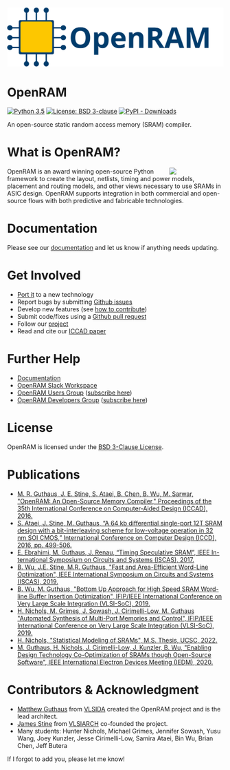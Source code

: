 ![](https://raw.githubusercontent.com/VLSIDA/OpenRAM/stable/images/OpenRAM_logo_yellow_transparent.svg)
# OpenRAM

[![Python 3.5](https://img.shields.io/badge/Python-3.5-green.svg)](https://www.python.org/)
[![License: BSD 3-clause](https://raw.githubusercontent.com/VLSIDA/OpenRAM/stable/images/license_badge.svg)](./LICENSE)
[![PyPI - Downloads](https://img.shields.io/pypi/dm/openram?color=brightgreen&label=PyPI)](https://pypi.org/project/openram/)

An open-source static random access memory (SRAM) compiler.



# What is OpenRAM?
<img align="right" width="25%" src="https://raw.githubusercontent.com/VLSIDA/OpenRAM/stable/images/SCMOS_16kb_sram.jpg">

OpenRAM is an award winning open-source Python framework to create the layout,
netlists, timing and power models, placement and routing models, and
other views necessary to use SRAMs in ASIC design. OpenRAM supports
integration in both commercial and open-source flows with both
predictive and fabricable technologies.



# Documentation

Please see our [documentation][documentation] and let us know if anything needs
updating.



# Get Involved

+ [Port it](./PORTING.md) to a new technology
+ Report bugs by submitting [Github issues]
+ Develop new features (see [how to contribute](./CONTRIBUTING.md))
+ Submit code/fixes using a [Github pull request]
+ Follow our [project][Github project]
+ Read and cite our [ICCAD paper][OpenRAMpaper]



# Further Help

+ [Documentation][documentation]
+ [OpenRAM Slack Workspace][Slack]
+ [OpenRAM Users Group][user-group] ([subscribe here][user-group-subscribe])
+ [OpenRAM Developers Group][dev-group] ([subscribe here][dev-group-subscribe])



# License

OpenRAM is licensed under the [BSD 3-Clause License](./LICENSE).



# Publications

+ [M. R. Guthaus, J. E. Stine, S. Ataei, B. Chen, B. Wu, M. Sarwar, "OpenRAM: An Open-Source Memory Compiler," Proceedings of the 35th International Conference on Computer-Aided Design (ICCAD), 2016.](https://escholarship.org/content/qt8x19c778/qt8x19c778_noSplash_b2b3fbbb57f1269f86d0de77865b0691.pdf)
+ [S. Ataei, J. Stine, M. Guthaus, “A 64 kb differential single-port 12T SRAM design with a bit-interleaving scheme for low-voltage operation in 32 nm SOI CMOS,” International Conference on Computer Design (ICCD), 2016, pp. 499-506.](https://escholarship.org/uc/item/99f6q9c9)
+ [E. Ebrahimi, M. Guthaus, J. Renau, “Timing Speculative SRAM”, IEEE In- ternational Symposium on Circuits and Systems (ISCAS), 2017.](https://escholarship.org/content/qt7nn0j5x3/qt7nn0j5x3_noSplash_172457455e1aceba20694c3d7aa489b4.pdf)
+ [B. Wu, J.E. Stine, M.R. Guthaus, "Fast and Area-Efficient Word-Line Optimization",  IEEE International Symposium on Circuits and Systems (ISCAS), 2019.](https://escholarship.org/content/qt98s4c1hp/qt98s4c1hp_noSplash_753dcc3e218f60aafff98ef77fb56384.pdf)
+ [B. Wu, M. Guthaus, "Bottom Up Approach for High Speed SRAM Word-line Buffer Insertion Optimization", IFIP/IEEE International Conference on Very Large Scale Integration (VLSI-SoC), 2019.](https://ieeexplore.ieee.org/document/8920325)
+ [H. Nichols, M. Grimes, J. Sowash, J. Cirimelli-Low, M. Guthaus "Automated Synthesis of Multi-Port Memories and Control", IFIP/IEEE International Conference on Very Large Scale Integration (VLSI-SoC), 2019.](https://escholarship.org/content/qt7047n3k0/qt7047n3k0.pdf?t=q4gcij)
+ [H. Nichols, "Statistical Modeling of SRAMs", M.S. Thesis, UCSC, 2022.](https://escholarship.org/content/qt7vx9n089/qt7vx9n089_noSplash_cfc4ba479d8eb1b6ec25d7c92357bc18.pdf?t=ra9wzr)
+ [M. Guthaus, H. Nichols, J. Cirimelli-Low, J. Kunzler, B. Wu, "Enabling Design Technology Co-Optimization of SRAMs though Open-Source Software", IEEE International Electron Devices Meeting (IEDM), 2020.](https://ieeexplore.ieee.org/stamp/stamp.jsp?arnumber=9372047)


 
# Contributors & Acknowledgment

- [Matthew Guthaus] from [VLSIDA] created the OpenRAM project and is the lead architect.
- [James Stine] from [VLSIARCH] co-founded the project.
- Many students: Hunter Nichols, Michael Grimes, Jennifer Sowash, Yusu Wang, Joey Kunzler, Jesse Cirimelli-Low, Samira Ataei, Bin Wu, Brian Chen, Jeff Butera

If I forgot to add you, please let me know!



[Matthew Guthaus]:       https://users.soe.ucsc.edu/~mrg
[James Stine]:           https://ece.okstate.edu/content/stine-james-e-jr-phd
[VLSIDA]:                https://vlsida.soe.ucsc.edu
[VLSIARCH]:              https://vlsiarch.ecen.okstate.edu/
[OpenRAMpaper]:          https://ieeexplore.ieee.org/document/7827670/

[Github issues]:         https://github.com/VLSIDA/OpenRAM/issues
[Github pull request]:   https://github.com/VLSIDA/OpenRAM/pulls
[Github project]:        https://github.com/VLSIDA/OpenRAM

[documentation]:         docs/source/index.md
[dev-group]:             mailto:openram-dev-group@ucsc.edu
[user-group]:            mailto:openram-user-group@ucsc.edu
[dev-group-subscribe]:   mailto:openram-dev-group+subscribe@ucsc.edu
[user-group-subscribe]:  mailto:openram-user-group+subscribe@ucsc.edu

[Klayout]:               https://www.klayout.de/
[Magic]:                 http://opencircuitdesign.com/magic/
[Netgen]:                http://opencircuitdesign.com/netgen/
[Qflow]:                 http://opencircuitdesign.com/qflow/history.html
[Ngspice]:               http://ngspice.sourceforge.net/
[Xyce]:                  http://xyce.sandia.gov/
[Git]:                   https://git-scm.com/

[FreePDK45]:             https://www.eda.ncsu.edu/wiki/FreePDK45:Contents
[SCMOS]:                 https://www.mosis.com/files/scmos/scmos.pdf
[Sky130]:                https://github.com/google/skywater-pdk-libs-sky130_fd_bd_sram.git

[Slack]:                 https://join.slack.com/t/openram/shared_invite/zt-onim74ue-zlttW5XI30xvdBlJGJF6JA


